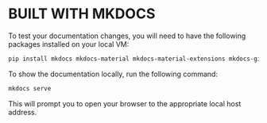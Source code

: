 # BUILT WITH MKDOCS

To test your documentation changes, you will need to have the following packages installed on your local VM:

```bash
pip install mkdocs mkdocs-material mkdocs-material-extensions mkdocs-git-revision-date-localized-plugin mike
```

To show the documentation locally, run the following command:

```bash
mkdocs serve
```

This will prompt you to open your browser to the appropriate local host address.
